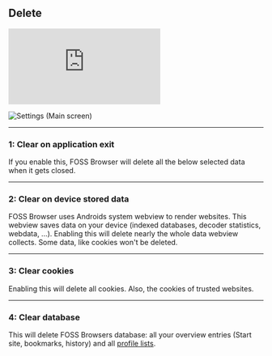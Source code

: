 ## Delete

_![Wiki start](https://github.com/scoute-dich/browser/blob/master/wiki/wiki_start.md)_

![Settings (Main screen)](https://github.com/scoute-dich/browser/blob/master/wiki/screenshots/settings_delete.png)

----

### 1: Clear on application exit

If you enable this, FOSS Browser will delete all the below selected data when it gets closed.


----

### 2: Clear on device stored data

FOSS Browser uses Androids system webview to render websites. This webview saves data on your device (indexed databases, decoder statistics, webdata, ...). Enabling this will delete nearly the whole data webview collects. Some data, like cookies won't be deleted.

----

### 3: Clear cookies

Enabling this will delete all cookies. Also, the cookies of trusted websites.

----

### 4: Clear database

This will delete FOSS Browsers database: all your overview entries (Start site, bookmarks, history) and all [profile lists](https://github.com/scoute-dich/browser/blob/master/wiki/settings_profile_list.md).
